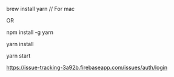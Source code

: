 brew install yarn // For mac 

OR 

npm install -g yarn

yarn install

yarn start

https://issue-tracking-3a92b.firebaseapp.com/issues/auth/login